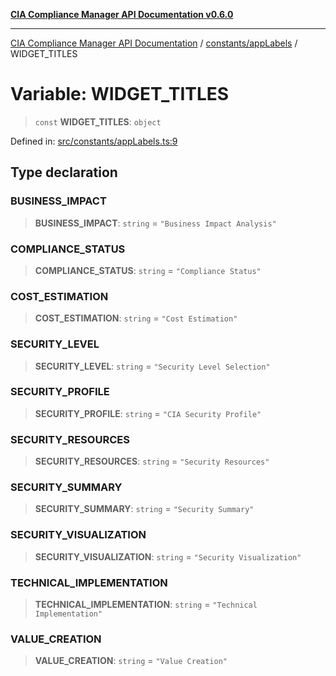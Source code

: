 [**CIA Compliance Manager API Documentation v0.6.0**](../../../README.md)

***

[CIA Compliance Manager API Documentation](../../../modules.md) / [constants/appLabels](../README.md) / WIDGET\_TITLES

# Variable: WIDGET\_TITLES

> `const` **WIDGET\_TITLES**: `object`

Defined in: [src/constants/appLabels.ts:9](https://github.com/Hack23/cia-compliance-manager/blob/32fe683007dd7fe1aa6b244d2353e60fab4f51de/src/constants/appLabels.ts#L9)

## Type declaration

### BUSINESS\_IMPACT

> **BUSINESS\_IMPACT**: `string` = `"Business Impact Analysis"`

### COMPLIANCE\_STATUS

> **COMPLIANCE\_STATUS**: `string` = `"Compliance Status"`

### COST\_ESTIMATION

> **COST\_ESTIMATION**: `string` = `"Cost Estimation"`

### SECURITY\_LEVEL

> **SECURITY\_LEVEL**: `string` = `"Security Level Selection"`

### SECURITY\_PROFILE

> **SECURITY\_PROFILE**: `string` = `"CIA Security Profile"`

### SECURITY\_RESOURCES

> **SECURITY\_RESOURCES**: `string` = `"Security Resources"`

### SECURITY\_SUMMARY

> **SECURITY\_SUMMARY**: `string` = `"Security Summary"`

### SECURITY\_VISUALIZATION

> **SECURITY\_VISUALIZATION**: `string` = `"Security Visualization"`

### TECHNICAL\_IMPLEMENTATION

> **TECHNICAL\_IMPLEMENTATION**: `string` = `"Technical Implementation"`

### VALUE\_CREATION

> **VALUE\_CREATION**: `string` = `"Value Creation"`
